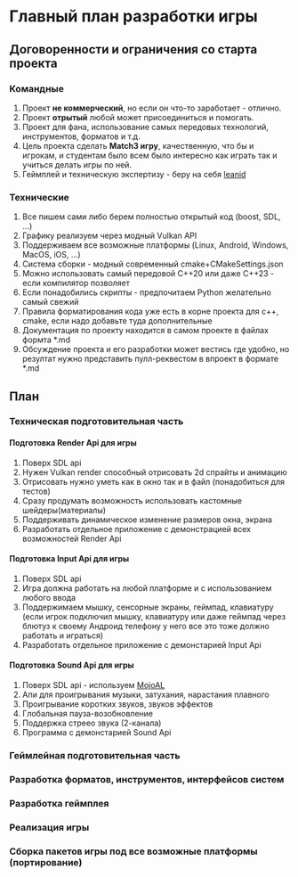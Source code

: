 # Главный план разработки игры

## Договоренности и ограничения со старта проекта

### Командные

1. Проект **не коммерческий**, но если он что-то заработает - отлично.
1. Проект **отрытый** любой может присоединиться и помогать.
1. Проект для фана, использование самых передовых технологий,
   инструментов, форматов и т.д.
1. Цель проекта сделать **Match3 игру**, качественную, что бы и игрокам,
   и студентам было всем было интересно как играть так и учиться делать игры по ней.
1. Геймплей и техническую экспертизу - беру на себя [leanid](https://github.com/leanid)

### Технические

1. Все пишем сами либо берем полностью открытый код (boost, SDL, ...)
1. Графику реализуем через модный Vulkan API
1. Поддерживаем все возможные платформы (Linux, Android, Windows, MacOS, iOS, ...)
1. Система сборки - модный современный cmake+CMakeSettings.json
1. Можно использовать самый передовой С++20 или даже С++23 - если компилятор позволяет
1. Если понадобились скрипты - предпочитаем Python желательно самый свежий
1. Правила форматирования кода уже есть в корне проекта для c++, cmake,
   если надо добавьте туда дополнительные
1. Документация по проекту находится в самом проекте в файлах формта *.md
1. Обсуждение проекта и его разработки может вестись где удобно, но резултат
   нужно представить пулл-реквестом в впроект в формате *.md

## План

### Техническая подготовительная часть

#### Подготовка Render Api для игры

1. Поверх SDL api
1. Нужен Vulkan render способный отрисовать 2d спрайты и анимацию
1. Отрисовать нужно уметь как в окно так и в файл (понадобиться для тестов)
1. Сразу продумать возможность использовать кастомные шейдеры(материалы)
1. Поддерживать динамическое изменение размеров окна, экрана
1. Разработать отдельное приложение с демонстрацией всех возможностей Render Api

#### Подготовка Input Api для игры

1. Поверх SDL api
1. Игра должна работать на любой платформе и с использованием любого ввода
1. Поддержимаем мышку, сенсорные экраны, геймпад, клавиатуру (если игрок подключил
   мышку, клавиатуру или даже геймпад через блютуз к своему Андроид телефону
   у него все это тоже должно работать и играться)
1. Разработать отдельное приложение с демонстарией Input Api

#### Подготовка Sound Api для игры

1. Поверх SDL api - используем [MojoAL](https://github.com/icculus/mojoAL.git)
1. Апи для проигрывания музыки, затухания, нарастания плавного
1. Проигрывание коротких звуков, звуков эффектов
1. Глобальная пауза-возобновление
1. Поддержка стреео звука (2-канала)
1. Программа с демонстарией Sound Api

### Геймлейная подготовительная часть

### Разработка форматов, инструментов, интерфейсов систем

### Разработка геймплея

### Реализация игры

### Сборка пакетов игры под все возможные платформы (портирование)
